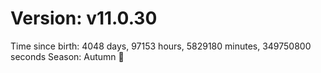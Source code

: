 # Version: v11.0.30
Time since birth: 4048 days, 97153 hours, 5829180 minutes, 349750800 seconds
Season: Autumn 🍁
